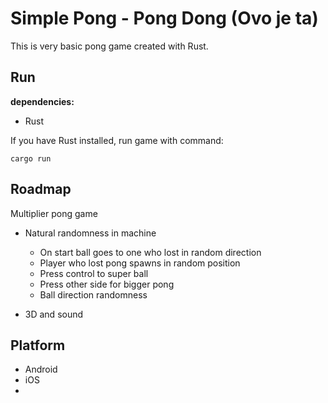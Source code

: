# Simple Pong - Pong Dong (Ovo je ta)

This is very basic pong game created with Rust.

## Run

**dependencies:**

* Rust

If you have Rust installed, run game with command:

```cargo run```

## Roadmap

Multiplier pong game

* Natural randomness in machine
  * On start ball goes to one who lost in random direction
  * Player who lost pong spawns in random position
  * Press control to super ball
  * Press other side for bigger pong
  * Ball direction randomness

* 3D and sound  

## Platform

* Android
* iOS
*
